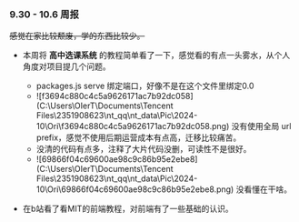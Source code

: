 ### 9.30 - 10.6 周报

~~感觉在家比较颓废，学的东西比较少。~~

+ 本周将 **高中选课系统** 的教程简单看了一下，感觉看的有点一头雾水，从个人角度对项目提几个问题。
  + packages.js serve 绑定端口，好像不是在这个文件里绑定0.0
  + ![f3694c880c4c5a9626171ac7b92dc058](C:\Users\OIerT\Documents\Tencent Files\2351908623\nt_qq\nt_data\Pic\2024-10\Ori\f3694c880c4c5a9626171ac7b92dc058.png) 没有使用全局 url prefix，感觉不使用后期运营成本有点高，迁移比较痛苦。
  + 没清的代码有点多，注释了大片代码没删，可读性不是很好。
  + ![69866f04c69600ae98c9c86b95e2ebe8](C:\Users\OIerT\Documents\Tencent Files\2351908623\nt_qq\nt_data\Pic\2024-10\Ori\69866f04c69600ae98c9c86b95e2ebe8.png) 没看懂在干啥。

+ 在b站看了看MIT的前端教程，对前端有了一些基础的认识。
